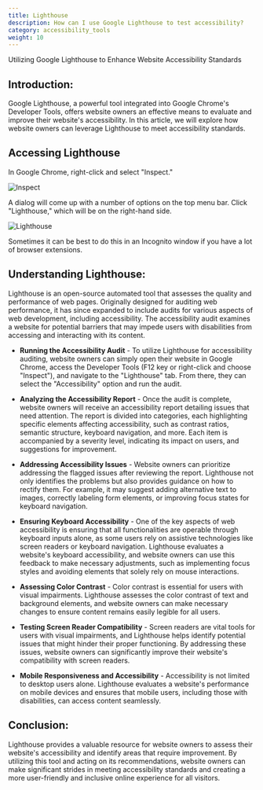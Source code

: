 ```yaml
---
title: Lighthouse 
description: How can I use Google Lighthouse to test accessibility? 
category: accessibility_tools
weight: 10
---
```


Utilizing Google Lighthouse to Enhance Website Accessibility Standards

##  Introduction:

Google Lighthouse, a powerful tool integrated into Google Chrome's Developer Tools, offers website owners an effective means to evaluate and improve their website's accessibility. In this article, we will explore how website owners can leverage Lighthouse to meet accessibility standards.

## Accessing Lighthouse 

In Google Chrome, right-click and select "Inspect." 

![Inspect](/images/browser_inspect.png)

A dialog will come up with a number of options on the top menu bar.  Click "Lighthouse," which will be on the right-hand side.

![Lighthouse](/images/lighthouse.png)

Sometimes it can be best to do this in an Incognito window if you have a lot of browser extensions. 

## Understanding Lighthouse:

Lighthouse is an open-source automated tool that assesses the quality and performance of web pages. Originally designed for auditing web performance, it has since expanded to include audits for various aspects of web development, including accessibility. The accessibility audit examines a website for potential barriers that may impede users with disabilities from accessing and interacting with its content.

* **Running the Accessibility Audit** - To utilize Lighthouse for accessibility auditing, website owners can simply open their website in Google Chrome, access the Developer Tools (F12 key or right-click and choose "Inspect"), and navigate to the "Lighthouse" tab. From there, they can select the "Accessibility" option and run the audit.

* **Analyzing the Accessibility Report** - Once the audit is complete, website owners will receive an accessibility report detailing issues that need attention. The report is divided into categories, each highlighting specific elements affecting accessibility, such as contrast ratios, semantic structure, keyboard navigation, and more. Each item is accompanied by a severity level, indicating its impact on users, and suggestions for improvement.

* **Addressing Accessibility Issues** - Website owners can prioritize addressing the flagged issues after reviewing the report. Lighthouse not only identifies the problems but also provides guidance on how to rectify them. For example, it may suggest adding alternative text to images, correctly labeling form elements, or improving focus states for keyboard navigation.

* **Ensuring Keyboard Accessibility** - One of the key aspects of web accessibility is ensuring that all functionalities are operable through keyboard inputs alone, as some users rely on assistive technologies like screen readers or keyboard navigation. Lighthouse evaluates a website's keyboard accessibility, and website owners can use this feedback to make necessary adjustments, such as implementing focus styles and avoiding elements that solely rely on mouse interactions.
* **Assessing Color Contrast** - Color contrast is essential for users with visual impairments. Lighthouse assesses the color contrast of text and background elements, and website owners can make necessary changes to ensure content remains easily legible for all users.

* **Testing Screen Reader Compatibility** - Screen readers are vital tools for users with visual impairments, and Lighthouse helps identify potential issues that might hinder their proper functioning. By addressing these issues, website owners can significantly improve their website's compatibility with screen readers.

* **Mobile Responsiveness and Accessibility** - Accessibility is not limited to desktop users alone. Lighthouse evaluates a website's performance on mobile devices and ensures that mobile users, including those with disabilities, can access content seamlessly.

## Conclusion:

Lighthouse provides a valuable resource for website owners to assess their website's accessibility and identify areas that require improvement. By utilizing this tool and acting on its recommendations, website owners can make significant strides in meeting accessibility standards and creating a more user-friendly and inclusive online experience for all visitors.
